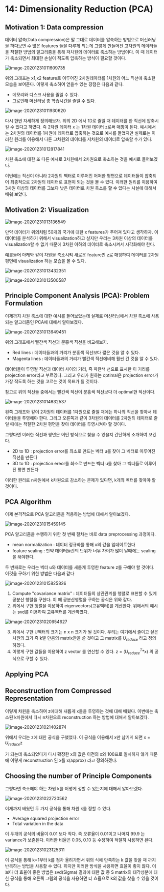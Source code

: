 # 14: Dimensionality Reduction (PCA)

## **Motivation 1: Data compression**

데이터 압축(Data compression)은 말 그대로 데이터를 압축하는 방법으로 머신러닝을 하다보면 수 많은 features 들을 다루게 되는데 그렇게 만들어진 고차원의 데이터들을 적절한 방법의 알고리즘을 통해 저차원의 데이터로 축소하는 방법이다. 이 때 데이터가 축소되면서 최대한 손실이 적도록 압축하는 방식이 필요할 것이다. 

![image-20201231011609735](C:\Users\User\AppData\Roaming\Typora\typora-user-images\97.png)

위의 그래프는 x1,x2 feature로 이루어진 2차원데이터를 1차원의 어느 직선에 축소한 모습을 보여준다. 이렇게 축소하여 얻을수 있는 장점은 다음과 같다.

* 메모리와 디스크 사용을 줄일 수 있다.
* 그로인해 머신러닝 총 학습시간을 줄일 수 있다.

![image-20201231011930620](C:\Users\User\AppData\Roaming\Typora\typora-user-images\98.png)

다시 한번 자세하게 정의해보자. 위의 2D 에서 1D로 줄일 때 데이터를 한 직선에 압축시킬 수 있다고 하였다. 즉  2차원 데이터 x 는 1차원 데이터 z로써 매핑이 된다. 예시에서는 2차원의 데이터를 1차원에 데이터로 압축하는 것으로 예시를 들었지만 실제로는 이러한 원리를 이용해서 다른 고차원의 데이터를 저차원의 데이터로 압축할 수가 있다.

![image-20201231012817841](C:\Users\User\AppData\Roaming\Typora\typora-user-images\99.png)

차원 축소에 대한 또 다른 예시로 3차원에서 2차원으로 축소하는 것을 예시로 들어보겠다.

이번에는 직선이 아니라 2차원의 벡터로 이루어진 어떠한 평면으로 데이터들이 압축되어 최종적으로 2차원의 데이터로 표현이 되는 것을 볼 수 있다. 이러한 원리를 이용하여 3차원 이상의 데이터를 그보다 낮은 데이터로 차원 축소를 할 수 있다는 사실에 대해서 배워 보았다.

## **Motivation 2: Visualization**

![image-20201231013136549](C:\Users\User\AppData\Roaming\Typora\typora-user-images\100.png)

만약 데이터가 위의처럼 50개의 국가에 대한 x features가 주어져 있다고 생각하자. 이 데이터를 분석하기 위해서 visualization하고 싶지만 우리는 3차원 이상의 데이터를 visualization할 수 없기 때문에 3차원 이하의 데이터로 축소시켜서 시각화해야 한다.

예를들어 아래와 같이 차원을 축소시켜 새로운 feature인 z로 매핑하여 데이터를 2차원 평면에 visualization 하는 모습을 볼 수 있다.

![image-20201231013432351](C:\Users\User\AppData\Roaming\Typora\typora-user-images\101.png)

![image-20201231013500587](C:\Users\User\AppData\Roaming\Typora\typora-user-images\102.png)

## **Principle Component Analysis (PCA): Problem Formulation**

이제까지 차원 축소에 대한 예시를 들어보았는데 실제로 머신러닝에서 차원 축소에 사용되는 알고리즘인 PCA에 대해서 알아보겠다.

![image-20201231013649451](C:\Users\User\AppData\Roaming\Typora\typora-user-images\103.png)

위의 그래프에서 빨간색 직선과 분홍색 직선을 비교해보자.

* Red lines :  데이터들과의 거리가 분홍색 직선보다 짧은 것을 알 수 있다.
* Magenta lines : 데이터들과의 거리가 빨간색 직선에비해 훨씬 긴 것을 알 수 있다.

데이터들이 투영될 직선과 데이터 사이의 거리, 즉 파란색 선으로 표시한 이 거리를 projection error라고 부르겠다. 그리고 우리가 원하는 optimal은 projection error가 가장 작도록 하는 것을 고르는 것이 목표가 될 것이다. 

참고로 위의 직선들 중에서는 빨간색 직선이 분홍색 직선보다 더 optimal한 직선이다.

![image-20201231014632537](C:\Users\User\AppData\Roaming\Typora\typora-user-images\104.png)

왼쪽 그래프와 같이 2차원의 데이터를 1차원으로 줄일 때에는 하나의 직선을 찾아서 데이터들을 투영해야 한다. 그리고 오른쪽과 같이 3차원의 데이터를 2차원의 데이터로 줄일 때에는 적절한 2차원 평면을 찾아 데이터를 투영시켜야 할 것이다. 

그렇다면 이러한 직선과 평면은 어떤 방식으로 찾을 수 있을지 간단하게 소개하여 보겠다.

* 2D to 1D :  projection error를 최소로 만드는 벡터 u를 찾아 그 벡터로 이루어진 직선을 만든다
* 3D to 1D :  projection ereor를 최소로 만드는 벡터 u를 찾아 그 벡터들로 이루어진 평면 만든다

이러한 원리로 n차원에서 k차원으로 감소하는 문제가 있다면, k개의 벡터를 찾아야 할 것이다.

## **PCA Algorithm**

이제 본격적으로 PCA 알고리즘을 적용하는 방법에 대해서 알아보겠다.

![image-20201231015459145](C:\Users\User\AppData\Roaming\Typora\typora-user-images\105.png)

PCA 알고리즘을 수행하기 위한 첫 번째 절차는 바로 data preprocessing 과정이다.

* mean normalization : 데이터 정규화를 통해 x의 값을 업데이트한다
* feature scaling : 만약 데이터들간의 단위가 너무 차이가 많이 날때에는 scaling을 해야한다.

두 번째로는 우리는 벡터 u와 데이터를 새롭게 투영한 feature z를 구해야 할 것이다. 이것을 구하기 위한 방법은 다음과 같다

![image-20201231015825826](C:\Users\User\AppData\Roaming\Typora\typora-user-images\106.png)

1. Compute "covariance matrix" : 데이터들의 상관관계를 행렬로 표현할 수 있게 공분산 행렬을 구한다. 이 때 공분산행렬을 구하는 공식은 위와 같다.
2. 위에서 구한 행렬을 이용하여 eigenvectors(고유벡터)를 계산한다. 위에서의 예시는 svd를 이용하여 고유벡터를 계산하였다. 

![image-20201231020654627](C:\Users\User\AppData\Roaming\Typora\typora-user-images\107.png)

3. 위에서 구한 U벡터의 크기는 n x n 크기가 될 것이다. 우리는 여기에서 줄이고 싶은 차원의 크기 즉 k열 만큼의 matrix만을 쓸 것이고 그 matrix를 $U_{reduce}$ 라고 정의하겠다.
4. 이렇게 구한 값들을 이용하여 z vector 를 연산할 수 있다. z = ($U_{reduce}^T$*x) 의 공식으로 구할 수 있다.

## **Applying PCA**

## Reconstruction from Compressed Representation

이렇게 차원을 축소하여 z에대해 새롭게 x들을 투영하는 것에 대해 배웠다. 이번에는 축소된 k차원에서 다시 n차원으로 reconstruction 하는 방법에 대해서 알아보겠다.

![image-20201231021402874](C:\Users\User\AppData\Roaming\Typora\typora-user-images\108.png)

위에서 우리는 z에 대한 공식을 구했었다. 이 공식을 이용해서 x만 남기게 되면 x = $U_{reduce}$z

가 되는데 축소되었다가 다시 확장한 x의 값은 이전의 x와 100프로 일치하지 않기 때문에 이렇게 reconstruction 된 x를 x(approx) 라고 정의하겠다.

## **Choosing the number of Principle Components**

그렇다면 축소해야 하는 차원 k를 어떻게 정할 수 있는지에 대해서 알아보겠다.

![image-20201231022720562](C:\Users\User\AppData\Roaming\Typora\typora-user-images\109.png)

이제까지 배웠던 두 가지 공식을 통해 차원 k를 정할 수 있다.

* Average squared projection error
* Total variation in the data

이 두개의 공식의 비율이 0.01 보다 작다. 즉 오류율이 0.01이고 나머지 99.9 는 variance가 보존된다. 이러한 비율은 0.05, 0.10 등 수정하여 적절히 사용하면 된다.

![image-20201231023125311](C:\Users\User\AppData\Roaming\Typora\typora-user-images\110.png)

이 공식을 통해 k=1부터 k를 점차 올려가면서 위의 식에 만족하는 k 값을 찾을 때 까지 반복하는 방법을 사용할 수 있다. 하지만 이러한 방식을 사용하면 효율이 좋지 않다. 이보다 더 효율이 좋은 방법은 svd(Sigma) 결과에 대한 값 중 S matrix의 대각성분에 대한 공식을 통해 오른쪽 그림의 공식을 사용하면 더 효율으로 k의 값을 찾을 수 있을 것이다.

